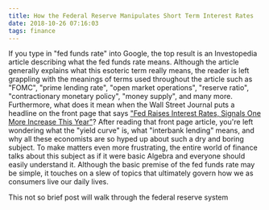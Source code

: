 ```yaml
---
title: How the Federal Reserve Manipulates Short Term Interest Rates
date: 2018-10-26 07:16:03
tags: finance
---
```


If you type in "fed funds rate" into Google, the top result is an Investopedia article describing what the fed funds rate means.  Although the article generally explains what this esoteric term really means, the reader is left grappling with the meanings of terms used throughout the article such as "FOMC", "prime lending rate", "open market operations", "reserve ratio", "contractionary monetary policy", "money supply", and many more.  Furthermore, what does it mean when the Wall Street Journal puts a headline on the front page that says ["Fed Raises Interest Rates, Signals One More Increase This Year"](https://www.wsj.com/articles/fed-raises-interest-rates-signals-one-more-increase-this-year-1537984955)?  After reading that front page article, you're left wondering what the "yield curve" is, what "interbank lending" means, and why all these economists are so hyped up about such a dry and boring subject.  To make matters even more frustrating, the entire world of finance talks about this subject as if it were basic Algebra and everyone should easily understand it.  Although the basic premise of the fed funds rate may be simple, it touches on a slew of topics that ultimately govern how we as consumers live our daily lives.

This not so brief post will walk through the federal reserve system 
